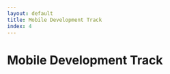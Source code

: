 ```yaml
---
layout: default
title: Mobile Development Track
index: 4
---
```


Mobile Development Track
========================
